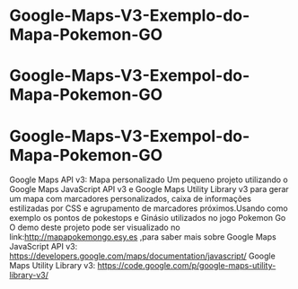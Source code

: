 # Google-Maps-V3-Exemplo-do-Mapa-Pokemon-GO
# Google-Maps-V3-Exempol-do-Mapa-Pokemon-GO
# Google-Maps-V3-Exempol-do-Mapa-Pokemon-GO
Google Maps API v3: Mapa personalizado  Um pequeno projeto utilizando o Google Maps JavaScript API v3 e Google Maps Utility Library v3 para gerar um mapa com marcadores personalizados, caixa de informações estilizadas por CSS e agrupamento de marcadores próximos.Usando como exemplo os pontos de pokestops  e Ginásio utilizados no jogo Pokemon Go O demo deste projeto pode ser visualizado no link:http://mapapokemongo.esy.es ,para saber mais sobre Google Maps JavaScript API v3: https://developers.google.com/maps/documentation/javascript/ Google Maps Utility Library v3: https://code.google.com/p/google-maps-utility-library-v3/
